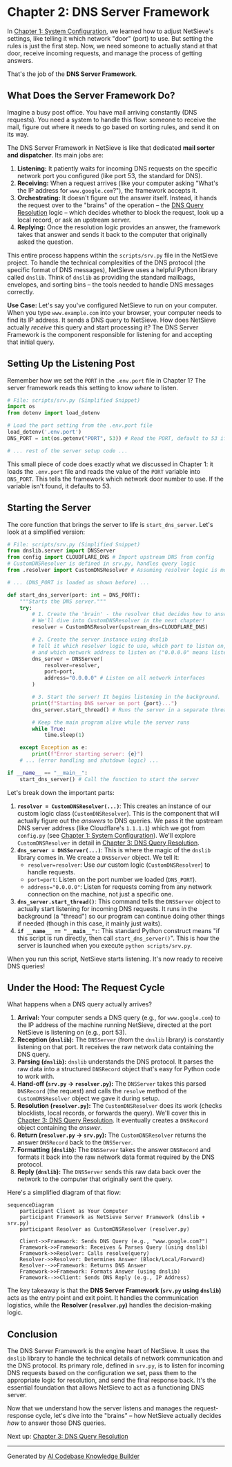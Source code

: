 # Chapter 2: DNS Server Framework

In [Chapter 1: System Configuration](01_system_configuration.md), we learned how to adjust NetSieve's settings, like telling it which network "door" (port) to use. But setting the rules is just the first step. Now, we need someone to actually stand at that door, receive incoming requests, and manage the process of getting answers.

That's the job of the **DNS Server Framework**.

## What Does the Server Framework Do?

Imagine a busy post office. You have mail arriving constantly (DNS requests). You need a system to handle this flow: someone to receive the mail, figure out where it needs to go based on sorting rules, and send it on its way.

The DNS Server Framework in NetSieve is like that dedicated **mail sorter and dispatcher**. Its main jobs are:

1.  **Listening:** It patiently waits for incoming DNS requests on the specific network port you configured (like port 53, the standard for DNS).
2.  **Receiving:** When a request arrives (like your computer asking "What's the IP address for `www.google.com`?"), the framework accepts it.
3.  **Orchestrating:** It doesn't figure out the answer itself. Instead, it hands the request over to the "brains" of the operation – the [DNS Query Resolution](03_dns_query_resolution.md) logic – which decides whether to block the request, look up a local record, or ask an upstream server.
4.  **Replying:** Once the resolution logic provides an answer, the framework takes that answer and sends it back to the computer that originally asked the question.

This entire process happens within the `scripts/srv.py` file in the NetSieve project. To handle the technical complexities of the DNS protocol (the specific format of DNS messages), NetSieve uses a helpful Python library called `dnslib`. Think of `dnslib` as providing the standard mailbags, envelopes, and sorting bins – the tools needed to handle DNS messages correctly.

**Use Case:** Let's say you've configured NetSieve to run on your computer. When you type `www.example.com` into your browser, your computer needs to find its IP address. It sends a DNS query to NetSieve. How does NetSieve actually *receive* this query and start processing it? The DNS Server Framework is the component responsible for listening for and accepting that initial query.

## Setting Up the Listening Post

Remember how we set the `PORT` in the `.env.port` file in Chapter 1? The server framework reads this setting to know *where* to listen.

```python
# File: scripts/srv.py (Simplified Snippet)
import os
from dotenv import load_dotenv

# Load the port setting from the .env.port file
load_dotenv('.env.port')
DNS_PORT = int(os.getenv("PORT", 53)) # Read the PORT, default to 53 if not set

# ... rest of the server setup code ...
```

This small piece of code does exactly what we discussed in Chapter 1: it loads the `.env.port` file and reads the value of the `PORT` variable into `DNS_PORT`. This tells the framework which network door number to use. If the variable isn't found, it defaults to 53.

## Starting the Server

The core function that brings the server to life is `start_dns_server`. Let's look at a simplified version:

```python
# File: scripts/srv.py (Simplified Snippet)
from dnslib.server import DNSServer
from config import CLOUDFLARE_DNS # Import upstream DNS from config
# CustomDNSResolver is defined in srv.py, handles query logic
from .resolver import CustomDNSResolver # Assuming resolver logic is moved

# ... (DNS_PORT is loaded as shown before) ...

def start_dns_server(port: int = DNS_PORT):
    """Starts the DNS server."""
    try:
        # 1. Create the 'brain' - the resolver that decides how to answer
        # We'll dive into CustomDNSResolver in the next chapter!
        resolver = CustomDNSResolver(upstream_dns=CLOUDFLARE_DNS)

        # 2. Create the server instance using dnslib
        # Tell it which resolver logic to use, which port to listen on,
        # and which network address to listen on ("0.0.0.0" means listen on all available networks)
        dns_server = DNSServer(
            resolver=resolver,
            port=port,
            address="0.0.0.0" # Listen on all network interfaces
        )

        # 3. Start the server! It begins listening in the background.
        print(f"Starting DNS server on port {port}...")
        dns_server.start_thread() # Runs the server in a separate thread

        # Keep the main program alive while the server runs
        while True:
            time.sleep(1)

    except Exception as e:
        print(f"Error starting server: {e}")
    # ... (error handling and shutdown logic) ...

if __name__ == "__main__":
    start_dns_server() # Call the function to start the server
```

Let's break down the important parts:

1.  **`resolver = CustomDNSResolver(...)`**: This creates an instance of our custom logic class (`CustomDNSResolver`). This is the component that will actually figure out the *answers* to DNS queries. We pass it the upstream DNS server address (like Cloudflare's `1.1.1.1`) which we got from `config.py` (see [Chapter 1: System Configuration](01_system_configuration.md)). We'll explore `CustomDNSResolver` in detail in [Chapter 3: DNS Query Resolution](03_dns_query_resolution.md).
2.  **`dns_server = DNSServer(...)`**: This is where the magic of the `dnslib` library comes in. We create a `DNSServer` object. We tell it:
    *   `resolver=resolver`: Use *our* custom logic (`CustomDNSResolver`) to handle requests.
    *   `port=port`: Listen on the port number we loaded (`DNS_PORT`).
    *   `address="0.0.0.0"`: Listen for requests coming from any network connection on the machine, not just a specific one.
3.  **`dns_server.start_thread()`**: This command tells the `DNSServer` object to actually start listening for incoming DNS requests. It runs in the background (a "thread") so our program can continue doing other things if needed (though in this case, it mainly just waits).
4.  **`if __name__ == "__main__":`**: This standard Python construct means "if this script is run directly, then call `start_dns_server()`". This is how the server is launched when you execute `python scripts/srv.py`.

When you run this script, NetSieve starts listening. It's now ready to receive DNS queries!

## Under the Hood: The Request Cycle

What happens when a DNS query actually arrives?

1.  **Arrival:** Your computer sends a DNS query (e.g., for `www.google.com`) to the IP address of the machine running NetSieve, directed at the port NetSieve is listening on (e.g., port 53).
2.  **Reception (`dnslib`):** The `DNSServer` (from the `dnslib` library) is constantly listening on that port. It receives the raw network data containing the DNS query.
3.  **Parsing (`dnslib`):** `dnslib` understands the DNS protocol. It parses the raw data into a structured `DNSRecord` object that's easy for Python code to work with.
4.  **Hand-off (`srv.py` -> `resolver.py`):** The `DNSServer` takes this parsed `DNSRecord` (the request) and calls the `resolve` method of the `CustomDNSResolver` object we gave it during setup.
5.  **Resolution (`resolver.py`):** The `CustomDNSResolver` does its work (checks blocklists, local records, or forwards the query). We'll cover this in [Chapter 3: DNS Query Resolution](03_dns_query_resolution.md). It eventually creates a `DNSRecord` object containing the *answer*.
6.  **Return (`resolver.py` -> `srv.py`):** The `CustomDNSResolver` returns the answer `DNSRecord` back to the `DNSServer`.
7.  **Formatting (`dnslib`):** The `DNSServer` takes the answer `DNSRecord` and formats it back into the raw network data format required by the DNS protocol.
8.  **Reply (`dnslib`):** The `DNSServer` sends this raw data back over the network to the computer that originally sent the query.

Here's a simplified diagram of that flow:

```mermaid
sequenceDiagram
    participant Client as Your Computer
    participant Framework as NetSieve Server Framework (dnslib + srv.py)
    participant Resolver as CustomDNSResolver (resolver.py)

    Client->>Framework: Sends DNS Query (e.g., "www.google.com?")
    Framework->>Framework: Receives & Parses Query (using dnslib)
    Framework->>Resolver: Calls resolve(query)
    Resolver->>Resolver: Determines Answer (Block/Local/Forward)
    Resolver-->>Framework: Returns DNS Answer
    Framework->>Framework: Formats Answer (using dnslib)
    Framework-->>Client: Sends DNS Reply (e.g., IP Address)
```

The key takeaway is that the **DNS Server Framework (`srv.py` using `dnslib`)** acts as the entry point and exit point. It handles the communication logistics, while the **Resolver (`resolver.py`)** handles the decision-making logic.

## Conclusion

The DNS Server Framework is the engine heart of NetSieve. It uses the `dnslib` library to handle the technical details of network communication and the DNS protocol. Its primary role, defined in `srv.py`, is to listen for incoming DNS requests based on the configuration we set, pass them to the appropriate logic for resolution, and send the final response back. It's the essential foundation that allows NetSieve to act as a functioning DNS server.

Now that we understand how the server listens and manages the request-response cycle, let's dive into the "brains" – how NetSieve actually decides *how* to answer those DNS queries.

Next up: [Chapter 3: DNS Query Resolution](03_dns_query_resolution.md)

---

Generated by [AI Codebase Knowledge Builder](https://github.com/The-Pocket/Tutorial-Codebase-Knowledge)